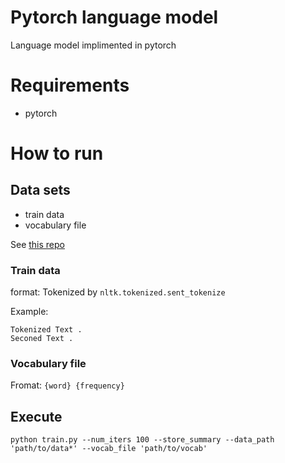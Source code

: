 # Pytorch language model

Language model implimented in pytorch

# Requirements

+ pytorch

# How to run

## Data sets

- train data
- vocabulary file

See [this repo](https://github.com/vintersnow/wiki-tokenize)

### Train data

format: Tokenized by `nltk.tokenized.sent_tokenize`

Example:

```
Tokenized Text .
Seconed Text .
```

### Vocabulary file
Fromat: `{word} {frequency}`

## Execute

```
python train.py --num_iters 100 --store_summary --data_path 'path/to/data*' --vocab_file 'path/to/vocab'
```
